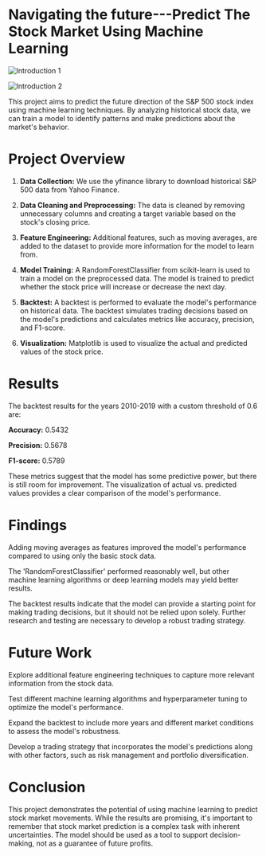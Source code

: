 # Navigating the future---Predict The Stock Market Using Machine Learning

![Introduction 1](https://github.com/user-attachments/assets/97eaf83e-c57f-417f-acfa-ad59ea0d6a8f)

![Introduction 2](https://github.com/user-attachments/assets/99c15bf7-1c9e-497e-bb56-63b5cecc0ec5)

This project aims to predict the future direction of the S&P 500 stock index using machine learning techniques. By analyzing historical stock data, we can train a model to identify patterns and make predictions about the market's behavior.

# **Project Overview**

1. **Data Collection:** We use the yfinance library to download historical S&P 500 data from Yahoo Finance.

2. **Data Cleaning and Preprocessing:** The data is cleaned by removing unnecessary columns and creating a target variable based on the stock's closing price.

3. **Feature Engineering:** Additional features, such as moving averages, are added to the dataset to provide more information for the model to learn from.

4. **Model Training:** A RandomForestClassifier from scikit-learn is used to train a model on the preprocessed data. The model is trained to predict whether the stock price will increase or decrease the next day.

5. **Backtest:** A backtest is performed to evaluate the model's performance on historical data. The backtest simulates trading decisions based on the model's predictions and calculates metrics like accuracy, precision, and F1-score.

6.  **Visualization:** Matplotlib is used to visualize the actual and predicted values of the stock price.

# Results

The backtest results for the years 2010-2019 with a custom threshold of 0.6 are:


**Accuracy:** 0.5432

**Precision:** 0.5678

**F1-score:** 0.5789


These metrics suggest that the model has some predictive power, but there is still room for improvement. The visualization of actual vs. predicted values provides a clear comparison of the model's performance.

# Findings 

Adding moving averages as features improved the model's performance compared to using only the basic stock data.

The 'RandomForestClassifier' performed reasonably well, but other machine learning algorithms or deep learning models may yield better results.

The backtest results indicate that the model can provide a starting point for making trading decisions, but it should not be relied upon solely. Further research and testing are necessary to develop a robust trading strategy.

# Future Work

Explore additional feature engineering techniques to capture more relevant information from the stock data.

Test different machine learning algorithms and hyperparameter tuning to optimize the model's performance.

Expand the backtest to include more years and different market conditions to assess the model's robustness.

Develop a trading strategy that incorporates the model's predictions along with other factors, such as risk management and portfolio diversification.

# Conclusion

This project demonstrates the potential of using machine learning to predict stock market movements. While the results are promising, it's important to remember that stock market prediction is a complex task with inherent uncertainties. The model should be used as a tool to support decision-making, not as a guarantee of future profits.
